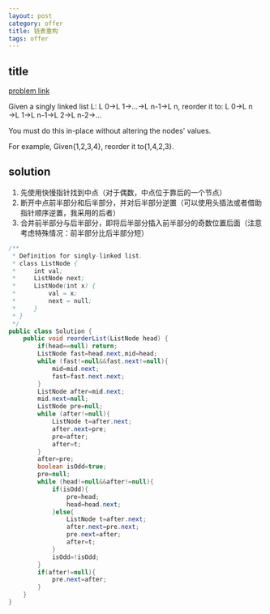 ```yaml
---
layout: post
category: offer
title: 链表重构
tags: offer
---
```


## title
[problem link](https://www.nowcoder.com/practice/3d281dc0b3704347846a110bf561ef6b?tpId=46&tqId=29037&rp=1&ru=/ta/leetcode&qru=/ta/leetcode/question-ranking)

Given a singly linked list L: L 0→L 1→…→L n-1→L n,
reorder it to: L 0→L n →L 1→L n-1→L 2→L n-2→…

You must do this in-place without altering the nodes' values.

For example,
Given{1,2,3,4}, reorder it to{1,4,2,3}.



## solution

1. 先使用快慢指针找到中点（对于偶数，中点位于靠后的一个节点）
2. 断开中点前半部分和后半部分，并对后半部分逆置（可以使用头插法或者借助指针顺序逆置，我采用的后者）
3. 合并前半部分与后半部分，即将后半部分插入前半部分的奇数位置后面（注意考虑特殊情况：前半部分比后半部分短）

```java
/**
 * Definition for singly-linked list.
 * class ListNode {
 *     int val;
 *     ListNode next;
 *     ListNode(int x) {
 *         val = x;
 *         next = null;
 *     }
 * }
 */
public class Solution {
    public void reorderList(ListNode head) {
        if(head==null) return;
        ListNode fast=head.next,mid=head;
        while (fast!=null&&fast.next!=null){
            mid=mid.next;
            fast=fast.next.next;
        }
        ListNode after=mid.next;
        mid.next=null;
        ListNode pre=null;
        while (after!=null){
            ListNode t=after.next;
            after.next=pre;
            pre=after;
            after=t;
        }
        after=pre;
        boolean isOdd=true;
        pre=null;
        while (head!=null&&after!=null){
            if(isOdd){
                pre=head;
                head=head.next;
            }else{
                ListNode t=after.next;
                after.next=pre.next;
                pre.next=after;
                after=t;
            }
            isOdd=!isOdd;
        }
        if(after!=null){
            pre.next=after;
        }
    }
}

```